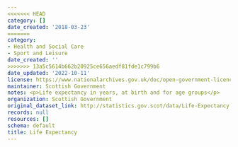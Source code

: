 ```yaml
---
<<<<<<< HEAD
category: []
date_created: '2018-03-23'
=======
category:
- Health and Social Care
- Sport and Leisure
date_created: ''
>>>>>>> 13a5c5614b662b20925ce656aedf81fde1c799b6
date_updated: '2022-10-11'
license: https://www.nationalarchives.gov.uk/doc/open-government-licence/version/3/
maintainer: Scottish Government
notes: <p>Life expectancy in years, at birth and for age groups</p>
organization: Scottish Government
original_dataset_link: http://statistics.gov.scot/data/Life-Expectancy
records: null
resources: []
schema: default
title: Life Expectancy
---
```

